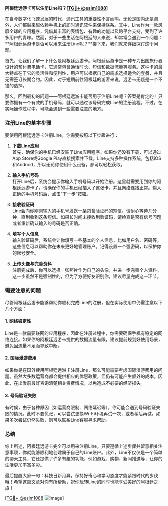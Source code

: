 **阿根廷远游卡可以注册Line吗？[[TG💪+ @esim1088](https://t.me/s/esim1088)]**

在当今数字化飞速发展的时代，通讯工具的重要性不言而喻。无论是国内还是海外，人们都越来越依赖手机上的即时通讯软件来保持联系。其中，Line作为一款风靡全球的应用程序，凭借其丰富的表情包、有趣的功能以及跨平台支持，受到了许多用户的青睐。然而，对于一些生活在阿根廷的人来说，却常常会遇到一个问题：**阿根廷远游卡是否可以用来注册Line呢？**接下来，我们就来详细探讨这个问题。

首先，让我们了解一下什么是阿根廷远游卡。阿根廷远游卡是一种专为出国旅行者设计的预付费电话卡，它通常包含通话时长、短信和数据流量等服务。这种卡的最大特点在于它的灵活性和便利性，用户可以根据自己的需求选择适合的套餐，并且无需签订长期合约。因此，对于短期前往阿根廷的游客来说，远游卡无疑是一个不错的选择。

那么，回到最初的问题——阿根廷远游卡能否用于注册Line呢？答案是肯定的！只要你拥有一个有效的手机号码，就可以通过该号码完成Line的注册流程。不过，在实际操作过程中，可能会遇到一些需要注意的地方。

### 注册Line的基本步骤

要使用阿根廷远游卡注册Line，你需要按照以下步骤进行：

1. **下载Line应用**  
   首先，确保你的手机已经安装了Line应用程序。如果你还没有下载，可以通过App Store或Google Play直接搜索并下载。Line支持多种操作系统，包括iOS和Android，所以无论你使用什么设备，都可以轻松获取。

2. **输入手机号码**  
   打开Line后，系统会提示你输入手机号码以开始注册。这里就需要用到你的阿根廷远游卡了。请确保你的手机已经插入了这张卡，并且网络连接正常。输入正确的手机号码后，点击“下一步”按钮。

3. **接收验证码**  
   Line会向你刚刚输入的手机号发送一条包含验证码的短信。请耐心等待几分钟，直到收到这条短信。如果长时间未接收到验证码，请检查是否有信号问题或者重新确认输入的号码是否正确。

4. **填写个人信息**  
   输入验证码后，系统会让你填写一些基本的个人信息，比如用户名、密码等。这些信息可以帮助你在未来更好地管理账户。记得设置一个强密码，以保护你的账号安全。

5. **上传头像与完善资料**  
   注册完成后，你可以选择一张照片作为自己的头像，并进一步完善个人资料。这一步虽然不是强制性的，但为了方便好友识别你，建议尽量完成这一环节。

### 需要注意的问题

尽管阿根廷远游卡能够帮助你顺利完成Line的注册，但在实际使用中仍需注意以下几个方面：

#### 1. 网络稳定性
Line是一款需要联网的应用程序，因此在注册过程中，你需要确保手机有稳定的网络连接。如果你的阿根廷远游卡提供的数据流量有限，建议提前规划好使用场景，避免因流量不足而导致中断。

#### 2. 国际漫游费用
如果你是在国外使用阿根廷远游卡注册Line，那么可能需要考虑国际漫游费用的问题。虽然大多数运营商都会提供相应的优惠政策，但仍有可能产生额外的成本。因此，在出发前最好咨询清楚相关资费情况，以免造成不必要的经济损失。

#### 3. 号码验证失败
有时候，由于各种原因（如运营商限制、网络延迟等），你可能会遇到号码验证失败的情况。此时不要慌张，可以尝试更换Wi-Fi环境再试一次，或者稍后再试。如果多次尝试仍然失败，则可以联系Line客服寻求帮助。

### 总结

综上所述，阿根廷远游卡完全可以用来注册Line。只要遵循上述步骤并留意相关注意事项，你就能够顺利地创建属于自己的Line账户。此外，Line不仅仅是一个简单的聊天工具，它还提供了许多有趣的功能，例如游戏、购物、新闻推送等，让你的生活更加丰富多彩。

最后提醒大家一句：科技日新月异，保持好奇心和学习态度才能紧跟时代的步伐哦！希望这篇文章对你有所帮助，祝你玩转Line的同时也能享受美好的阿根廷之旅！

[[TG💪+ @esim1088](https://t.me/s/esim1088) ![Image](https://i.postimg.cc/4NQfJmqS/Snipaste-2025-05-13-00-14-12.png)]